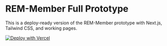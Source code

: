 # REM-Member Full Prototype

This is a deploy-ready version of the REM-Member prototype with Next.js, Tailwind CSS, and working pages.

[![Deploy with Vercel](https://vercel.com/button)](https://vercel.com/import)
